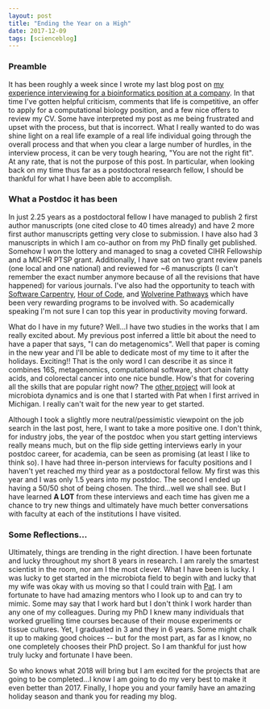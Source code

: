 ```yaml
---
layout: post
title: "Ending the Year on a High"
date: 2017-12-09
tags: [scienceblog]
---
```


### Preamble
It has been roughly a week since I wrote my last blog post on [my experience interviewing for a bioinformatics position at a company](http://marcsze.github.io/blog/2017/12/03/interview_exp). In that time I've gotten helpful criticism, comments that life is competitive, an offer to apply for a computational biology position, and a few nice offers to review my CV. Some have interpreted my post as me being frustrated and upset with the process, but that is incorrect. What I really wanted to do was shine light on a real life example of a real life individual going through the overall process and that when you clear a large number of hurdles, in the interview process, it can be very tough hearing, "You are not the right fit". At any rate, that is not the purpose of this post. In particular, when looking back on my time thus far as a postdoctoral research fellow, I should be thankful for what I have been able to accomplish. 

### What a Postdoc it has been
In just 2.25 years as a postdoctoral fellow I have managed to publish 2 first author manuscripts (one cited close to 40 times already) and have 2 more first author manuscripts getting very close to submission. I have also had 3 manuscripts in which I am co-author on from my PhD finally get published. Somehow I won the lottery and managed to snag a coveted CIHR Fellowship and a MICHR PTSP grant. Additionally, I have sat on two grant review panels (one local and one national) and reviewed for ~6  manuscripts (I can't remember the exact number anymore because of all the revisions that have happened) for various journals. I've also had the opportunity to teach with [Software Carpentry](https://software-carpentry.org/), [Hour of Code](https://hourofcode.com/us), and [Wolverine Pathways](https://wolverinepathways.umich.edu/) which have been very rewarding programs to be involved with. So academically speaking I'm not sure I can top this year in productivity moving forward.

What do I have in my future? Well...I have two studies in the works that I am really excited about. My previous post inferred a little bit about the need to have a paper that says, "I can do metagenomics". Well that paper is coming in the new year and I'll be able to dedicate most of my time to it after the holidays. Exciting!! That is the only word I can describe it as since it combines 16S, metagenomics, computational software, short chain fatty acids, and colorectal cancer into one nice bundle. How's that for covering all the skills that are popular right now? The [other project](https://umhealthresearch.org/#studies/HUM00113700) will look at microbiota dynamics and is one that I started with Pat when I first arrived in Michigan. I really can't wait for the new year to get started. 

Although I took a slightly more neutral/pessimistic viewpoint on the job search in the last post, here, I want to take a more positive one. I don't think, for industry jobs, the year of the postdoc when you start getting interviews really means much, but on the flip side getting interviews early in your postdoc career, for academia, can be seen as promising (at least I like to think so). I have had three in-person interviews for faculty positions and I haven't yet reached my third year as a postdoctoral fellow. My first was this year and I was only 1.5 years into my postdoc. The second I ended up having a 50/50 shot of being chosen. The third...well we shall see. But I have learned **A LOT** from these interviews and each time has given me a chance to try new things and ultimately have much better conversations with faculty at each of the institutions I have visited.

### Some Reflections...

Ultimately, things are trending in the right direction. I have been fortunate and lucky throughout my short 8 years in research. I am rarely the smartest scientist in the room, nor am I the most clever. What I have been is lucky. I was lucky to get started in the microbiota field to begin with and lucky that my wife was okay with us moving so that I could train with [Pat](http://www.schlosslab.org/). I am fortunate to have had amazing mentors who I look up to and can try to mimic. Some may say that I work hard but I don't think I work harder than any one of my colleagues. During my PhD I knew many individuals that worked gruelling time courses because of their mouse experiments or tissue cultures. Yet, I graduated in 3 and they in 6 years. Some might chalk it up to making good choices -- but for the most part, as far as I know, no one completely chooses their PhD project. So I am thankful for just how truly lucky and fortunate I have been.

So who knows what 2018 will bring but I am excited for the projects that are going to be completed...I know I am going to do my very best to make it even better than 2017. Finally, I hope you and your family have an amazing holiday season and thank you for reading my blog. 
